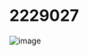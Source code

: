 # 2229027
![image](https://github.com/user-attachments/assets/66aab119-bc78-4481-a1e8-6a66f676ceb0)

